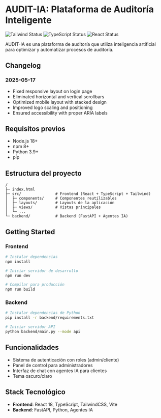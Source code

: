 
# AUDIT-IA: Plataforma de Auditoría Inteligente

![Tailwind Status](https://img.shields.io/badge/Tailwind-Ready-38B2AC)
![TypeScript Status](https://img.shields.io/badge/TypeScript-Ready-007ACC)
![React Status](https://img.shields.io/badge/React-18-61DAFB)

AUDIT-IA es una plataforma de auditoría que utiliza inteligencia artificial para optimizar y automatizar procesos de auditoría.

## Changelog

### 2025-05-17
- Fixed responsive layout on login page
- Eliminated horizontal and vertical scrollbars
- Optimized mobile layout with stacked design
- Improved logo scaling and positioning
- Ensured accessibility with proper ARIA labels

## Requisitos previos

- Node.js 18+ 
- npm 8+
- Python 3.9+
- pip

## Estructura del proyecto

```
/
├─ index.html
├─ src/               # Frontend (React + TypeScript + Tailwind)
│  ├─ components/     # Componentes reutilizables
│  ├─ layouts/        # Layouts de la aplicación
│  ├─ views/          # Vistas principales
│  └─ ...
└─ backend/           # Backend (FastAPI + Agentes IA)
```

## Getting Started

### Frontend

```bash
# Instalar dependencias
npm install

# Iniciar servidor de desarrollo
npm run dev

# Compilar para producción
npm run build
```

### Backend

```bash
# Instalar dependencias de Python
pip install -r backend/requirements.txt

# Iniciar servidor API
python backend/main.py --mode api
```

## Funcionalidades

- Sistema de autenticación con roles (admin/cliente)
- Panel de control para administradores
- Interfaz de chat con agentes IA para clientes
- Tema oscuro/claro

## Stack Tecnológico

- **Frontend**: React 18, TypeScript, TailwindCSS, Vite
- **Backend**: FastAPI, Python, Agentes IA
